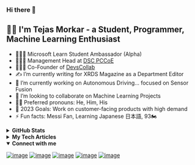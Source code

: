 ### Hi there 👋

## 👦🏼 I'm Tejas Morkar - a Student, Programmer, Machine Learning Enthusiast

- 👨🏼‍🎓 Microsoft Learn Student Ambassador (Alpha)
- 👨🏼‍💼 Management Head at [DSC PCCoE](https://github.com/dscpccoe)
- 👨🏼‍💻 Co-Founder of [DevsCollab](https://github.com/devscollab)
- ✍ I’m currently writing for XRDS Magazine as a Department Editor
- 🚗 I’m currently working on Autonomous Driving... focused on Sensor Fusion
- 👯 I’m looking to collaborate on Machine Learning Projects
- 🧑🏼 Preferred pronouns: He, Him, His
- 🥅 2023 Goals: Work on customer-facing products with high demand
- ⚡ Fun facts: Messi Fan, Learning Japanese 日本語, 93🏍️

<details>
 <summary><b>GitHub Stats</b></summary>

 ![Tejas Morkar's GitHub stats](https://github-readme-stats.vercel.app/api?username=tejasmorkar&show_icons=true&theme=dark)

</details>

<details>
 <summary><b>My Tech Articles</b></summary>
 
 <a target="_blank" href="https://github-readme-medium-recent-article.vercel.app/medium/@tejasmorkar/0"><img src="https://github-readme-medium-recent-article.vercel.app/medium/@tejasmorkar/0" alt="Recent Article 0"></a>

 <a target="_blank" href="https://github-readme-medium-recent-article.vercel.app/medium/@tejasmorkar/1"><img src="https://github-readme-medium-recent-article.vercel.app/medium/@tejasmorkar/1" alt="Recent Article 1"></a>

 <a target="_blank" href="https://github-readme-medium-recent-article.vercel.app/medium/@tejasmorkar/2"><img src="https://github-readme-medium-recent-article.vercel.app/medium/@tejasmorkar/2" alt="Recent Article 2"></a>
 
</details>

<details open>
 <summary><b>Connect with me</b></summary>

 [![image](https://img.shields.io/badge/Gmail-D14836?style=for-the-badge&logo=gmail&logoColor=white)](mailto:tejasmorkar@gmail.com)
 [![image](https://img.shields.io/badge/LinkedIn-0077B5?style=for-the-badge&logo=linkedin&logoColor=white)](https://linkedin.com/in/tejasmorkar)
 [![image](https://img.shields.io/badge/Medium-12100E?style=for-the-badge&logo=medium&logoColor=white)](https://medium.com/@tejasmorkar)
 [![image](https://img.shields.io/badge/Twitter-1DA1F2?style=for-the-badge&logo=twitter&logoColor=white)](https://twitter.com/TejasMorkar)
 [![image](https://img.shields.io/badge/dev.to-0A0A0A?style=for-the-badge&logo=dev.to&logoColor=white)](https://dev.to/tejasmorkar)
</details>
